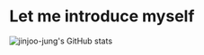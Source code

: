 # Let me introduce myself
![jinjoo-jung's GitHub stats](https://github-readme-stats.vercel.app/api?username=jinjoo-jung)


<!--#### 📚 Education 
  - 성신여대 정보시스템공학과 20학번
  - IT 연합 프리랜서 동아리 UMC 2nd Server 수료
  - IT 연합 프리랜서 동아리 UMC 3nd Android
  - Google Developers Student Clubs 4nd Member
  

 #### 🙋‍♀️ Experience 
  - 2021 소프트웨어 경진대회
 🌱 Projects
  - 🧑‍🤝‍🧑 성공하자: 교내 학생들의 스펙 향상을 위한 앱 : [성공하자](https://github.com/jinjoo-jung/SSWU2021_Project)
  -  📆 나모: 한 눈에 자신의 일정을 기록하고 다른 사람들과 일정을 공유할 수 있는 앱 : [나모](https://www.notion.so/3e4f5d5c0f0c47b39f5f41b4c206b620)

#### 📫 How to reach me
- 포트폴리오:
- 이력서: 
- 기술블로그: 
- 이메일: 

--!>
